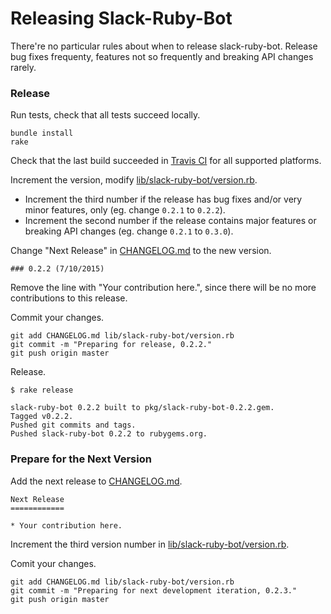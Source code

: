 # Releasing Slack-Ruby-Bot

There're no particular rules about when to release slack-ruby-bot. Release bug fixes frequenty, features not so frequently and breaking API changes rarely.

### Release

Run tests, check that all tests succeed locally.

```
bundle install
rake
```

Check that the last build succeeded in [Travis CI](https://travis-ci.org/dblock/slack-ruby-bot) for all supported platforms.

Increment the version, modify [lib/slack-ruby-bot/version.rb](lib/slack-ruby-bot/version.rb).

*  Increment the third number if the release has bug fixes and/or very minor features, only (eg. change `0.2.1` to `0.2.2`).
*  Increment the second number if the release contains major features or breaking API changes (eg. change `0.2.1` to `0.3.0`).

Change "Next Release" in [CHANGELOG.md](CHANGELOG.md) to the new version.

```
### 0.2.2 (7/10/2015)
```

Remove the line with "Your contribution here.", since there will be no more contributions to this release.

Commit your changes.

```
git add CHANGELOG.md lib/slack-ruby-bot/version.rb
git commit -m "Preparing for release, 0.2.2."
git push origin master
```

Release.

```
$ rake release

slack-ruby-bot 0.2.2 built to pkg/slack-ruby-bot-0.2.2.gem.
Tagged v0.2.2.
Pushed git commits and tags.
Pushed slack-ruby-bot 0.2.2 to rubygems.org.
```

### Prepare for the Next Version

Add the next release to [CHANGELOG.md](CHANGELOG.md).

```
Next Release
============

* Your contribution here.
```

Increment the third version number in [lib/slack-ruby-bot/version.rb](lib/slack-ruby-bot/version.rb).

Comit your changes.

```
git add CHANGELOG.md lib/slack-ruby-bot/version.rb
git commit -m "Preparing for next development iteration, 0.2.3."
git push origin master
```
